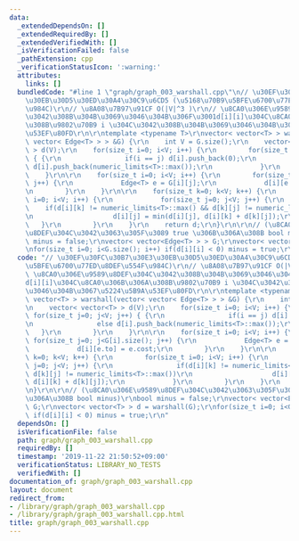 ```yaml
---
data:
  _extendedDependsOn: []
  _extendedRequiredBy: []
  _extendedVerifiedWith: []
  _isVerificationFailed: false
  _pathExtension: cpp
  _verificationStatusIcon: ':warning:'
  attributes:
    links: []
  bundledCode: "#line 1 \"graph/graph_003_warshall.cpp\"\n// \u30EF\u30FC\u30B7\u30E3\
    \u30EB\u30D5\u30ED\u30A4\u30C9\u6CD5 (\u5168\u70B9\u5BFE\u6700\u77ED\u8DEF\u554F\
    \u984C)\r\n// \u8A08\u7B97\u91CF O(|V|^3 )\r\n// \u8CA0\u306E\u9589\u8DEF\u304C\
    \u3042\u308B\u304B\u3069\u3046\u304B\u306F\u3001d[i][i]\u304C\u8CA0\u306B\u306A\
    \u308B\u9802\u70B9 i \u304C\u3042\u308B\u304B\u3069\u3046\u304B\u3067\u5224\u5B9A\
    \u53EF\u80FD\r\n\r\ntemplate <typename T>\r\nvector< vector<T> > warshall(vector<\
    \ vector< Edge<T> > > &G) {\r\n    int V = G.size();\r\n    vector< vector<T>\
    \ > d(V);\r\n    for(size_t i=0; i<V; i++) {\r\n        for(size_t j=0; j<V; j++)\
    \ { {\r\n                if(i == j) d[i].push_back(0);\r\n                else\
    \ d[i].push_back(numeric_limits<T>::max());\r\n            }\r\n        }\r\n\
    \    }\r\n\r\n    for(size_t i=0; i<V; i++) {\r\n        for(size_t j=0; j<G[i].size();\
    \ j++) {\r\n            Edge<T> e = G[i][j];\r\n            d[i][e.to] = e.cost;\r\
    \n        }\r\n    }\r\n\r\n    for(size_t k=0; k<V; k++) {\r\n        for(size_t\
    \ i=0; i<V; i++) {\r\n            for(size_t j=0; j<V; j++) {\r\n            \
    \    if(d[i][k] != numeric_limits<T>::max() && d[k][j] != numeric_limits<T>::max())\r\
    \n                    d[i][j] = min(d[i][j], d[i][k] + d[k][j]);\r\n         \
    \   }\r\n        }\r\n    }\r\n    return d;\r\n}\r\n\r\n// (\u8CA0\u306E\u9589\
    \u8DEF\u304C\u3042\u3063\u305F\u3089 true \u306B\u306A\u308B bool minus)\r\nbool\
    \ minus = false;\r\nvector< vector<Edge<T> > > G;\r\nvector< vector<T> > d = warshall(G);\r\
    \nfor(size_t i=0; i<G.size(); i++) if(d[i][i] < 0) minus = true;\r\n"
  code: "// \u30EF\u30FC\u30B7\u30E3\u30EB\u30D5\u30ED\u30A4\u30C9\u6CD5 (\u5168\u70B9\
    \u5BFE\u6700\u77ED\u8DEF\u554F\u984C)\r\n// \u8A08\u7B97\u91CF O(|V|^3 )\r\n//\
    \ \u8CA0\u306E\u9589\u8DEF\u304C\u3042\u308B\u304B\u3069\u3046\u304B\u306F\u3001\
    d[i][i]\u304C\u8CA0\u306B\u306A\u308B\u9802\u70B9 i \u304C\u3042\u308B\u304B\u3069\
    \u3046\u304B\u3067\u5224\u5B9A\u53EF\u80FD\r\n\r\ntemplate <typename T>\r\nvector<\
    \ vector<T> > warshall(vector< vector< Edge<T> > > &G) {\r\n    int V = G.size();\r\
    \n    vector< vector<T> > d(V);\r\n    for(size_t i=0; i<V; i++) {\r\n       \
    \ for(size_t j=0; j<V; j++) { {\r\n                if(i == j) d[i].push_back(0);\r\
    \n                else d[i].push_back(numeric_limits<T>::max());\r\n         \
    \   }\r\n        }\r\n    }\r\n\r\n    for(size_t i=0; i<V; i++) {\r\n       \
    \ for(size_t j=0; j<G[i].size(); j++) {\r\n            Edge<T> e = G[i][j];\r\n\
    \            d[i][e.to] = e.cost;\r\n        }\r\n    }\r\n\r\n    for(size_t\
    \ k=0; k<V; k++) {\r\n        for(size_t i=0; i<V; i++) {\r\n            for(size_t\
    \ j=0; j<V; j++) {\r\n                if(d[i][k] != numeric_limits<T>::max() &&\
    \ d[k][j] != numeric_limits<T>::max())\r\n                    d[i][j] = min(d[i][j],\
    \ d[i][k] + d[k][j]);\r\n            }\r\n        }\r\n    }\r\n    return d;\r\
    \n}\r\n\r\n// (\u8CA0\u306E\u9589\u8DEF\u304C\u3042\u3063\u305F\u3089 true \u306B\
    \u306A\u308B bool minus)\r\nbool minus = false;\r\nvector< vector<Edge<T> > >\
    \ G;\r\nvector< vector<T> > d = warshall(G);\r\nfor(size_t i=0; i<G.size(); i++)\
    \ if(d[i][i] < 0) minus = true;\r\n"
  dependsOn: []
  isVerificationFile: false
  path: graph/graph_003_warshall.cpp
  requiredBy: []
  timestamp: '2019-11-22 21:50:52+09:00'
  verificationStatus: LIBRARY_NO_TESTS
  verifiedWith: []
documentation_of: graph/graph_003_warshall.cpp
layout: document
redirect_from:
- /library/graph/graph_003_warshall.cpp
- /library/graph/graph_003_warshall.cpp.html
title: graph/graph_003_warshall.cpp
---
```

